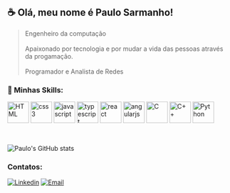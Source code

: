 ## :coffee: Olá, meu nome é <strong>Paulo Sarmanho!</strong>
> Engenheiro da computação <br></br>
> Apaixonado por tecnologia e por mudar a vida das pessoas através da progamação.<br></br>
> Programador e Analista de Redes


### 🚀 Minhas Skills:
<div style="display: inline_block">
<img align="center" alt="HTML" height="48" width="48" src="https://icongr.am/devicon/html5-original.svg?size=100&color=currentColor">
<img align="center" alt="css3" height="48" width="48" src="https://icongr.am/devicon/css3-original.svg?size=100&color=f5c211">
<img align="center" alt="javascript" height="48" width="48" src="https://icongr.am/devicon/javascript-original.svg?size=100&color=f5c211">
<img align="center" alt="typescript" height="48" width="48" src="https://icongr.am/devicon/typescript-original.svg?size=128&color=currentColor">
<img align="center" alt="react" height="48" width="48" src="https://icongr.am/devicon/react-original.svg?size=128&color=currentColor">
<img align="center" alt="angularjs" height="48" width="48" src="https://icongr.am/devicon/angularjs-original.svg?size=128&color=currentColor"> 
<img align="center" alt="C" height="48" width="48" src="https://icongr.am/devicon/c-original.svg?size=128&color=currentColor">
<img align="center" alt="C++" height="48" width="48" src="https://icongr.am/devicon/cplusplus-original.svg?size=128&color=currentColor">
<img align="center" alt="Python" height="48" width="48" src="https://icongr.am/devicon/python-original.svg?size=128&color=currentColor">
</div>

<br></br>
![Paulo's GitHub stats](https://github-readme-stats.vercel.app/api?username=PauloSarmanhoDev&show_icons=true&theme=algolia)

### Contatos:
[![Linkedin](https://img.shields.io/badge/LinkedIn-0077B5?style=for-the-badge&logo=linkedin&logoColor=white)](https://www.linkedin.com/in/paulo-de-tarso-sarmanho/)
[![Email](https://img.shields.io/badge/Microsoft_Outlook-0078D4?style=for-the-badge&logo=microsoft-outlook&logoColor=white)](https://www.linkedin.com/in/paulo-de-tarso-sarmanho/)


<!--
[![Top Langs](https://github-readme-stats.vercel.app/api/top-langs/?username=PauloSarmanhoDev)](https://github.com/PauloSarmanhoDev/github-readme-stats)
-->

<!--
**PauloSarmanhoDev/PauloSarmanhoDev** is a ✨ _special_ ✨ repository because its `README.md` (this file) appears on your GitHub profile.

Here are some ideas to get you started:

- 🔭 I’m currently working on ...
- 🌱 I’m currently learning ...
- 👯 I’m looking to collaborate on ...
- 🤔 I’m looking for help with ...
- 💬 Ask me about ...
- 📫 How to reach me: ...
- 😄 Pronouns: ...
- ⚡ Fun fact: ...
-->

